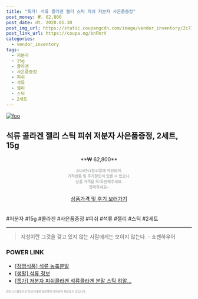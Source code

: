 ```yaml
--- 
title: "특가! 석류 콜라겐 젤리 스틱 피쉬 저분자 사은품증정" 
post_money: ₩. 62,800 
post_date: dt. 2020.01.30 
post_img_url: https://static.coupangcdn.com/image/vendor_inventory/2c71/b6828a0c11513d2a422aced5b8fd336109cf4fee63463f13f7c849cbfb73.jpg 
post_link_url: https://coupa.ng/bnFmrV 
categories: 
  - vendor_inventory 
tags: 
  - 저분자 
  - 15g 
  - 콜라겐 
  - 사은품증정 
  - 피쉬 
  - 석류 
  - 젤리 
  - 스틱 
  - 2세트 
--- 
```

[![foo](https://static.coupangcdn.com/image/vendor_inventory/2c71/b6828a0c11513d2a422aced5b8fd336109cf4fee63463f13f7c849cbfb73.jpg)](https://coupa.ng/bnFmrV) 

## 석류 콜라겐 젤리 스틱 피쉬 저분자 사은품증정, 2세트, 15g 
<p style="text-align: center;">**₩ 62,800**</p> 
<p style="text-align: center;"><span style="color: #898c8f; font-family: Georgia,Times,serif; font-size: 0.75em;">2020년01월30일에 작성되어, <br>가격변동 및 추가할인이 있을 수 있으니,<br> 상품 가격을 꼭!확인해주세요.<br>행복하세요~</span> 
</p>	 
<div markdown="0" style="text-align: center;"><a href="https://coupa.ng/bnFmrV" class="btn btn--success">상품가격 및 후기 보러가기</a></div> 
<br><br> 
  #저분자 #15g #콜라겐 #사은품증정 #피쉬 #석류 #젤리 #스틱 #2세트 
<hr> 

> 지성이란 그것을 갖고 있지 않는 사람에게는 보이지 않는다. - 쇼펜하우어 


### POWER LINK

* <a href="https://blog.naver.com/sakai111/221784163899" target="_blank">[장명식품] 석류 농축분말</a>
* <a href="https://blog.naver.com/sakai111/221758573466" target="_blank"> [생활] 석류 정보 </a>
* <a href="https://blog.naver.com/an0733/221790785678" target="_blank">[특가] 저분자 피쉬콜라겐 석류콜라겐 분말 스틱 히알...</a>

<span style="color: #898c8f; font-family: Georgia,Times,serif; font-size: 0.55em;">파트너스활동으로 작성자에게 일정액의 커미션이 제공될수 있습니다.</span> 

